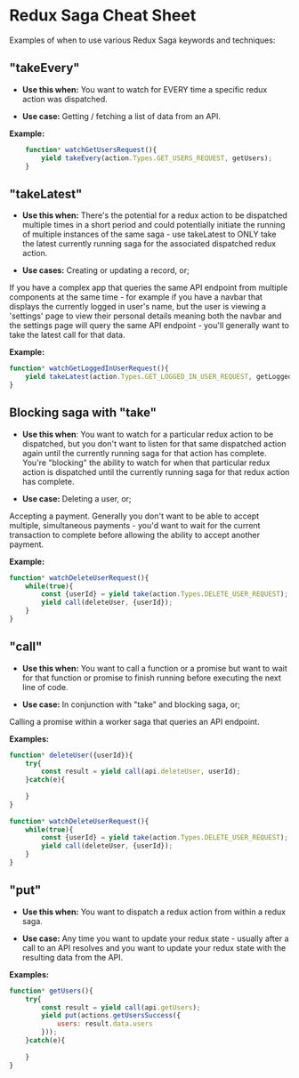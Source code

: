 # Redux Saga Cheat Sheet

Examples of when to use various Redux Saga keywords and techniques:

## "takeEvery"

* **Use this when:** You want to watch for EVERY time a specific redux action was dispatched.

* **Use case:** Getting / fetching a list of data from an API.

**Example:**

```js
    function* watchGetUsersRequest(){
        yield takeEvery(action.Types.GET_USERS_REQUEST, getUsers);
    }
```

## "takeLatest"

* **Use this when:** There's the potential for a redux action to be dispatched multiple times in a short period and could potentially initiate the running of multiple instances of the same saga - use takeLatest to ONLY take the latest currently running saga for the associated dispatched redux action.

* **Use cases:** Creating or updating a record, or;

If you have a complex app that queries the same API endpoint from multiple components at the same time - for example if you have a navbar that displays the currently logged in user's name, but the user is viewing a 'settings' page to view their personal details meaning both the navbar and the settings page will query the same API endpoint - you'll generally want to take the latest call for that data.

**Example:**

```js
function* watchGetLoggedInUserRequest(){
    yield takeLatest(action.Types.GET_LOGGED_IN_USER_REQUEST, getLoggedInUser);
}
```

## Blocking saga with "take"

* **Use this when**: You want to watch for a particular redux action to be dispatched, but you don't want to listen for that same dispatched action again until the currently running saga for that action has complete. You're "blocking" the ability to watch for when that particular redux action is dispatched until the currently running saga for that redux action has complete.

* **Use case:** Deleting a user, or;

Accepting a payment. Generally you don't want to be able to accept multiple, simultaneous payments - you'd want to wait for the current transaction to complete before allowing the ability to accept another payment.

**Example:**

```js
function* watchDeleteUserRequest(){
    while(true){
        const {userId} = yield take(action.Types.DELETE_USER_REQUEST);
        yield call(deleteUser, {userId});
    }
}
```

## "call"

* **Use this when:** You want to call a function or a promise but want to wait for that function or promise to finish running before executing the next line of code.

* **Use case:** In conjunction with "take" and blocking saga, or;

Calling a promise within a worker saga that queries an API endpoint.

**Examples:**

```js
function* deleteUser({userId}){
    try{
        const result = yield call(api.deleteUser, userId);
    }catch(e){
    
    }
}
 
function* watchDeleteUserRequest(){
    while(true){
        const {userId} = yield take(action.Types.DELETE_USER_REQUEST);
        yield call(deleteUser, {userId});
    }
}
```

## "put"

* **Use this when:** You want to dispatch a redux action from within a redux saga.

* **Use case:** Any time you want to update your redux state - usually after a call to an API resolves and you want to update your redux state with the resulting data from the API.

**Examples:**

```js
function* getUsers(){
    try{
        const result = yield call(api.getUsers);
        yield put(actions.getUsersSuccess({
            users: result.data.users
        }));
    }catch(e){
    
    }
}
```
